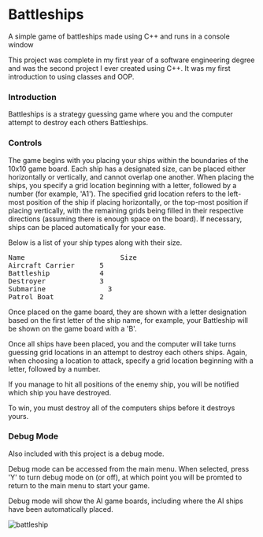 # Battleships

A simple game of battleships made using C++ and runs in a console window

This project was complete in my first year of a software engineering degree and was the second project I ever created using C++.
It was my first introduction to using classes and OOP.

### Introduction
Battleships is a strategy guessing game where you and the computer attempt
to destroy each others Battleships.

### Controls
The game begins with you placing your ships within the boundaries of the
10x10 game board.
Each ship has a designated size, can be placed either horizontally
or vertically, and cannot overlap one another.
When placing the ships, you specify a grid location beginning with a letter,
followed by a number (for example, 'A1'). 
The specified grid location refers to the left-most position of the ship
if placing horizontally, or the top-most position if placing vertically,
with the remaining grids being filled in their respective directions
(assuming there is enough space on the board).
If necessary, ships can be placed automatically for your ease.

Below is a list of your ship types along with their size.

<pre>
Name			           Size  
Aircraft Carrier   	  5  
Battleship         	  4  
Destroyer          	  3  
Submarine	   	        3  
Patrol Boat	   	      2  
</pre>

Once placed on the game board, they are shown with a letter designation
based on the first letter of the ship name, for example, your Battleship
will be shown on the game board with a 'B'.

Once all ships have been placed, you and the computer will take turns guessing
grid locations in an attempt to destroy each others ships. Again, when choosing
a location to attack, specify a grid location beginning with a letter,
followed by a number.

If you manage to hit all positions of the enemy ship, you will be notified
which ship you have destroyed.

To win, you must destroy all of the computers ships before it destroys yours.

### Debug Mode
Also included with this project is a debug mode.

Debug mode can be accessed from the main menu. When selected, press 'Y' to 
turn debug mode on (or off), at which point you will be promted to return 
to the main menu to start your game.

Debug mode will show the AI game boards, including where the AI ships have
been automatically placed.
  
![battleship](https://github.com/OMaloso/Battleships/assets/88115296/52a73d2e-fcd5-4d7a-9aa2-d812e316c72d)

